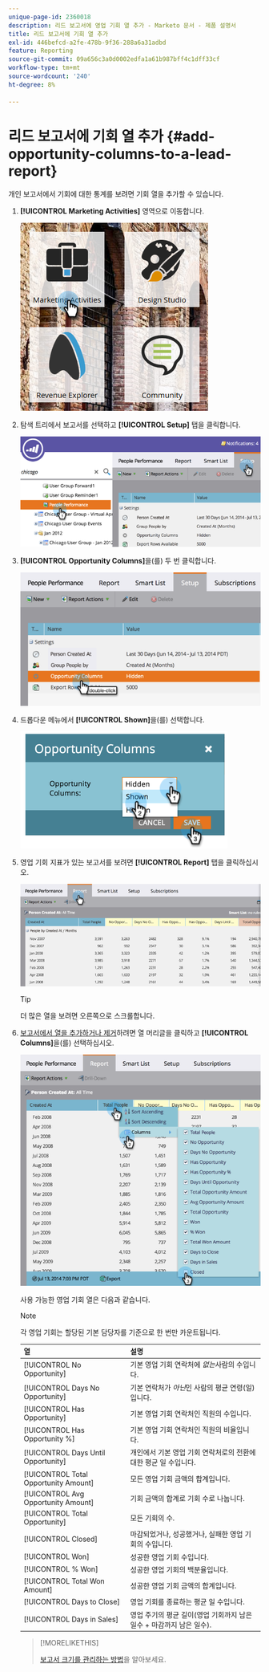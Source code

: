 ```yaml
---
unique-page-id: 2360018
description: 리드 보고서에 영업 기회 열 추가 - Marketo 문서 - 제품 설명서
title: 리드 보고서에 기회 열 추가
exl-id: 446befcd-a2fe-478b-9f36-288a6a31adbd
feature: Reporting
source-git-commit: 09a656c3a0d0002edfa1a61b987bff4c1dff33cf
workflow-type: tm+mt
source-wordcount: '240'
ht-degree: 8%

---
```


# 리드 보고서에 기회 열 추가 {#add-opportunity-columns-to-a-lead-report}

개인 보고서에서 기회에 대한 통계를 보려면 기회 열을 추가할 수 있습니다.

1. **[!UICONTROL Marketing Activities]** 영역으로 이동합니다.

   ![](assets/ma.png)

1. 탐색 트리에서 보고서를 선택하고 **[!UICONTROL Setup]** 탭을 클릭합니다.

   ![](assets/two.png)

1. **[!UICONTROL Opportunity Columns]**&#x200B;을(를) 두 번 클릭합니다.

   ![](assets/three.png)

1. 드롭다운 메뉴에서 **[!UICONTROL Shown]**&#x200B;을(를) 선택합니다.

   ![](assets/image2014-9-16-12-3a50-3a33.png)

1. 영업 기회 지표가 있는 보고서를 보려면 **[!UICONTROL Report]** 탭을 클릭하십시오.

   ![](assets/five.png)

   >[!TIP]
   >
   >더 많은 열을 보려면 오른쪽으로 스크롤합니다.

1. [보고서에서 열을 추가하거나 제거](/help/marketo/product-docs/reporting/basic-reporting/editing-reports/select-report-columns.md)하려면 열 머리글을 클릭하고 **[!UICONTROL Columns]**&#x200B;을(를) 선택하십시오.

   ![](assets/six.png)

   사용 가능한 영업 기회 열은 다음과 같습니다.

   >[!NOTE]
   >
   >각 영업 기회는 할당된 기본 담당자를 기준으로 한 번만 카운트됩니다.

   | 열 | 설명 |
   |---|---|
   | [!UICONTROL No Opportunity] | 기본 영업 기회 연락처에 *없는*&#x200B;사람의 수입니다. |
   | [!UICONTROL Days No Opportunity] | 기본 연락처가 *아닌*&#x200B;인 사람의 평균 연령(일)입니다. |
   | [!UICONTROL Has Opportunity] | 기본 영업 기회 연락처인 직원의 수입니다. |
   | [!UICONTROL Has Opportunity %] | 기본 영업 기회 연락처인 직원의 비율입니다. |
   | [!UICONTROL Days Until Opportunity] | 개인에서 기본 영업 기회 연락처로의 전환에 대한 평균 일 수입니다. |
   | [!UICONTROL Total Opportunity Amount] | 모든 영업 기회 금액의 합계입니다. |
   | [!UICONTROL Avg Opportunity Amount] | 기회 금액의 합계로 기회 수로 나눕니다. |
   | [!UICONTROL Total Opportunity] | 모든 기회의 수. |
   | [!UICONTROL Closed] | 마감되었거나, 성공했거나, 실패한 영업 기회의 수입니다. |
   | [!UICONTROL Won] | 성공한 영업 기회 수입니다. |
   | [!UICONTROL % Won] | 성공한 영업 기회의 백분율입니다. |
   | [!UICONTROL Total Won Amount] | 성공한 영업 기회 금액의 합계입니다. |
   | [!UICONTROL Days to Close] | 영업 기회를 종료하는 평균 일 수입니다. |
   | [!UICONTROL Days in Sales] | 영업 주기의 평균 길이(영업 기회까지 남은 일수 + 마감까지 남은 일수). |

   >[!MORELIKETHIS]
   >
   >[보고서 크기를 관리하는 방법](/help/marketo/product-docs/reporting/basic-reporting/editing-reports/configure-report-size.md)을 알아보세요.
